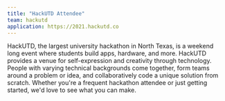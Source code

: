 ```yaml
---
title: "HackUTD Attendee"
team: hackutd
application: https://2021.hackutd.co
---
```


HackUTD, the largest university hackathon in North Texas, is a weekend long event where students build apps, hardware, and more. HackUTD provides a venue for self-expression and creativity through technology. People with varying technical backgrounds come together, form teams around a problem or idea, and collaboratively code a unique solution from scratch. Whether you're a frequent hackathon attendee or just getting started, we'd love to see what you can make.
